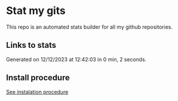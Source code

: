 # Stat my gits

This repo is an automated stats builder for all my github repositories.

## Links to stats


Generated on 12/12/2023 at 12:42:03 in 0 min, 2 seconds.

## Install procedure

[See instalation procedure](./src/install.md)
